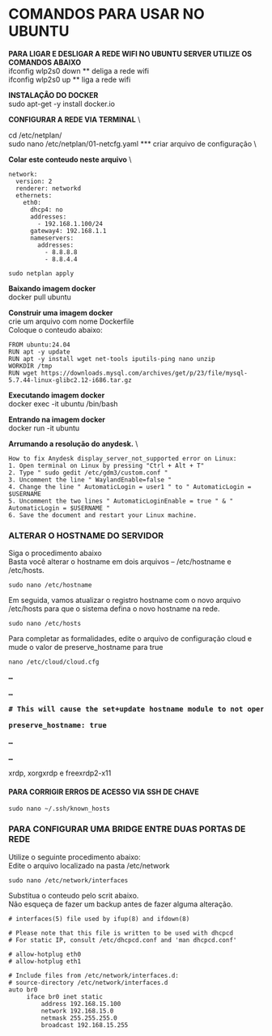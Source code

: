 # **COMANDOS PARA USAR NO UBUNTU** 
**PARA LIGAR E DESLIGAR A REDE WIFI NO UBUNTU SERVER UTILIZE OS COMANDOS ABAIXO** \
ifconfig wlp2s0 down ** deliga a rede wifi \
ifconfig wlp2s0 up ** liga a rede wifi 

**INSTALAÇÂO DO DOCKER** \
sudo apt-get -y install docker.io 

**CONFIGURAR A REDE VIA TERMINAL**  \

cd /etc/netplan/ \
sudo nano /etc/netplan/01-netcfg.yaml     *** criar arquivo de configuração \

**Colar este conteudo neste arquivo** \
```
network:
  version: 2
  renderer: networkd
  ethernets:
    eth0:
      dhcp4: no
      addresses:
        - 192.168.1.100/24
      gateway4: 192.168.1.1
      nameservers:
        addresses:
          - 8.8.8.8
          - 8.8.4.4
```
```
sudo netplan apply
```
**Baixando imagem docker**  \
docker pull ubuntu 

**Construir uma imagem docker**  \
crie um arquivo com nome Dockerfile \
Coloque o conteudo abaixo:
```
FROM ubuntu:24.04
RUN apt -y update
RUN apt -y install wget net-tools iputils-ping nano unzip
WORKDIR /tmp
RUN wget https://downloads.mysql.com/archives/get/p/23/file/mysql-5.7.44-linux-glibc2.12-i686.tar.gz
```

**Executando imagem docker**  \
docker exec -it ubuntu /bin/bash 

**Entrando na imagem docker** \
docker run -it ubuntu


**Arrumando a resolução do anydesk.** \

```
How to fix Anydesk display_server_not_supported error on Linux: 
1. Open terminal on Linux by pressing "Ctrl + Alt + T" 
2. Type " sudo gedit /etc/gdm3/custom.conf " 
3. Uncomment the line " WaylandEnable=false " 
4. Change the line " AutomaticLogin = user1 " to " AutomaticLogin = $USERNAME
5. Uncomment the two lines " AutomaticLoginEnable = true " & " AutomaticLogin = $USERNAME " 
6. Save the document and restart your Linux machine.
```

### ALTERAR O HOSTNAME DO SERVIDOR 
Siga o procedimento abaixo \
Basta você alterar o hostname em dois arquivos – /etc/hostname e /etc/hosts. 

```
sudo nano /etc/hostname
```
Em seguida, vamos atualizar o registro hostname com o novo arquivo /etc/hosts para que o sistema defina o novo hostname na rede.
```
sudo nano /etc/hosts
```
Para completar as formalidades, edite o arquivo de configuração cloud e mude o valor de preserve_hostname para true
```
nano /etc/cloud/cloud.cfg
```
<pre><b>…</b>

<b>…</b>

<b># This will cause the set+update hostname module to not operate (if true)</b>

<b>preserve_hostname: true</b>

<b>…</b>

<b>…</b></pre>

xrdp, xorgxrdp e freexrdp2-x11

#### PARA CORRIGIR ERROS DE ACESSO VIA SSH DE CHAVE

```
sudo nano ~/.ssh/known_hosts
```
### PARA CONFIGURAR UMA BRIDGE ENTRE DUAS PORTAS DE REDE
Utilize o seguinte procedimento abaixo: \
Edite o arquivo localizado na pasta /etc/network
```
sudo nano /etc/network/interfaces
```
Substitua o conteudo pelo scrit abaixo. \
Não esqueça de fazer um backup antes de fazer alguma alteração.
```
# interfaces(5) file used by ifup(8) and ifdown(8)

# Please note that this file is written to be used with dhcpcd
# For static IP, consult /etc/dhcpcd.conf and 'man dhcpcd.conf'

# allow-hotplug eth0
# allow-hotplug eth1

# Include files from /etc/network/interfaces.d:
# source-directory /etc/network/interfaces.d
auto br0
     iface br0 inet static
         address 192.168.15.100
         network 192.168.15.0
         netmask 255.255.255.0
         broadcast 192.168.15.255
```
